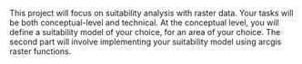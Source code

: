 This project will focus on suitability analysis with raster data. Your tasks will be both conceptual-level and technical.
At the conceptual level, you will define a suitability model of your choice, for an area of your choice. 
The second part will involve implementing your suitability model using arcgis raster functions.

